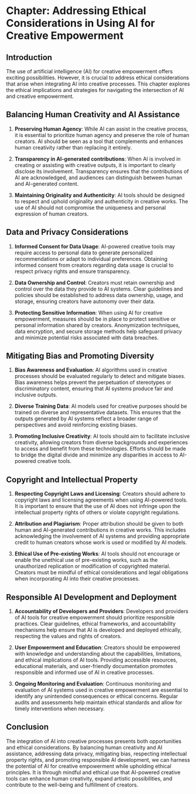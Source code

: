 Chapter: Addressing Ethical Considerations in Using AI for Creative Empowerment
===============================================================================

Introduction
------------

The use of artificial intelligence (AI) for creative empowerment offers exciting possibilities. However, it is crucial to address ethical considerations that arise when integrating AI into creative processes. This chapter explores the ethical implications and strategies for navigating the intersection of AI and creative empowerment.

Balancing Human Creativity and AI Assistance
--------------------------------------------

1. **Preserving Human Agency**: While AI can assist in the creative process, it is essential to prioritize human agency and preserve the role of human creators. AI should be seen as a tool that complements and enhances human creativity rather than replacing it entirely.

2. **Transparency in AI-generated contributions**: When AI is involved in creating or assisting with creative outputs, it is important to clearly disclose its involvement. Transparency ensures that the contributions of AI are acknowledged, and audiences can distinguish between human and AI-generated content.

3. **Maintaining Originality and Authenticity**: AI tools should be designed to respect and uphold originality and authenticity in creative works. The use of AI should not compromise the uniqueness and personal expression of human creators.

Data and Privacy Considerations
-------------------------------

1. **Informed Consent for Data Usage**: AI-powered creative tools may require access to personal data to generate personalized recommendations or adapt to individual preferences. Obtaining informed consent from creators regarding data usage is crucial to respect privacy rights and ensure transparency.

2. **Data Ownership and Control**: Creators must retain ownership and control over the data they provide to AI systems. Clear guidelines and policies should be established to address data ownership, usage, and storage, ensuring creators have autonomy over their data.

3. **Protecting Sensitive Information**: When using AI for creative empowerment, measures should be in place to protect sensitive or personal information shared by creators. Anonymization techniques, data encryption, and secure storage methods help safeguard privacy and minimize potential risks associated with data breaches.

Mitigating Bias and Promoting Diversity
---------------------------------------

1. **Bias Awareness and Evaluation**: AI algorithms used in creative processes should be evaluated regularly to detect and mitigate biases. Bias awareness helps prevent the perpetuation of stereotypes or discriminatory content, ensuring that AI systems produce fair and inclusive outputs.

2. **Diverse Training Data**: AI models used for creative purposes should be trained on diverse and representative datasets. This ensures that the outputs generated by AI systems reflect a broader range of perspectives and avoid reinforcing existing biases.

3. **Promoting Inclusive Creativity**: AI tools should aim to facilitate inclusive creativity, allowing creators from diverse backgrounds and experiences to access and benefit from these technologies. Efforts should be made to bridge the digital divide and minimize any disparities in access to AI-powered creative tools.

Copyright and Intellectual Property
-----------------------------------

1. **Respecting Copyright Laws and Licensing**: Creators should adhere to copyright laws and licensing agreements when using AI-powered tools. It is important to ensure that the use of AI does not infringe upon the intellectual property rights of others or violate copyright regulations.

2. **Attribution and Plagiarism**: Proper attribution should be given to both human and AI-generated contributions in creative works. This includes acknowledging the involvement of AI systems and providing appropriate credit to human creators whose work is used or modified by AI models.

3. **Ethical Use of Pre-existing Works**: AI tools should not encourage or enable the unethical use of pre-existing works, such as the unauthorized replication or modification of copyrighted material. Creators must be mindful of ethical considerations and legal obligations when incorporating AI into their creative processes.

Responsible AI Development and Deployment
-----------------------------------------

1. **Accountability of Developers and Providers**: Developers and providers of AI tools for creative empowerment should prioritize responsible practices. Clear guidelines, ethical frameworks, and accountability mechanisms help ensure that AI is developed and deployed ethically, respecting the values and rights of creators.

2. **User Empowerment and Education**: Creators should be empowered with knowledge and understanding about the capabilities, limitations, and ethical implications of AI tools. Providing accessible resources, educational materials, and user-friendly documentation promotes responsible and informed use of AI in creative processes.

3. **Ongoing Monitoring and Evaluation**: Continuous monitoring and evaluation of AI systems used in creative empowerment are essential to identify any unintended consequences or ethical concerns. Regular audits and assessments help maintain ethical standards and allow for timely interventions when necessary.

Conclusion
----------

The integration of AI into creative processes presents both opportunities and ethical considerations. By balancing human creativity and AI assistance, addressing data privacy, mitigating bias, respecting intellectual property rights, and promoting responsible AI development, we can harness the potential of AI for creative empowerment while upholding ethical principles. It is through mindful and ethical use that AI-powered creative tools can enhance human creativity, expand artistic possibilities, and contribute to the well-being and fulfillment of creators.
